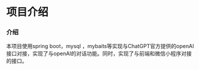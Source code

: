 # 项目介绍
### 介绍

本项目使用spring boot，mysql ，mybaits等实现与ChatGPT官方提供的openAI接口对接，实现了与openAI的对话功能。同时，实现了与前端和微信小程序对接的接口。